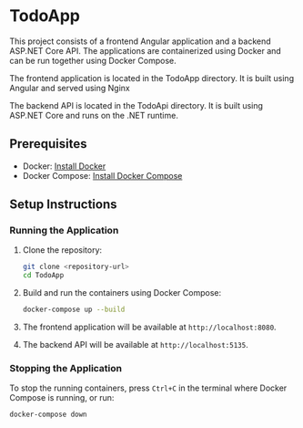 # TodoApp

This project consists of a frontend Angular application and a backend ASP.NET Core API. The applications are containerized using Docker and can be run together using Docker Compose.

The frontend application is located in the TodoApp directory. It is built using Angular and served using Nginx

The backend API is located in the TodoApi directory. It is built using ASP.NET Core and runs on the .NET runtime.

## Prerequisites

- Docker: [Install Docker](https://docs.docker.com/get-docker/)
- Docker Compose: [Install Docker Compose](https://docs.docker.com/compose/install/)

## Setup Instructions

### Running the Application

1. Clone the repository:

    ```sh
    git clone <repository-url>
    cd TodoApp
    ```

2. Build and run the containers using Docker Compose:

    ```sh
    docker-compose up --build
    ```

3. The frontend application will be available at `http://localhost:8080`.

4. The backend API will be available at `http://localhost:5135`.

### Stopping the Application

To stop the running containers, press `Ctrl+C` in the terminal where Docker Compose is running, or run:

```sh
docker-compose down



